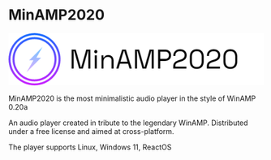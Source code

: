 # MinAMP2020

![alt text](logo.png)

MinAMP2020 is the most minimalistic audio player in the style of WinAMP 0.20a

An audio player created in tribute to the legendary WinAMP. Distributed under a free license and aimed at cross-platform.

The player supports Linux, Windows 11, ReactOS
